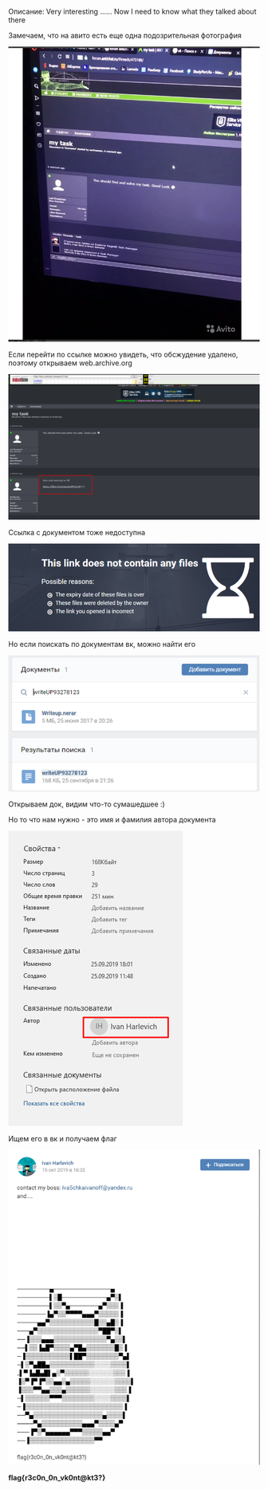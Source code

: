 Описание: Very interesting ...... Now I need to know what they talked about there

Замечаем, что на авито есть еще одна подозрительная фотография 


![](https://github.com/KubanCSC/2019/blob/master/writeups/OSINT/screens/300/1.png)


Если перейти по ссылке можно увидеть, что обсжудение удалено, поэтому открываем web.archive.org

![](https://github.com/KubanCSC/2019/blob/master/writeups/OSINT/screens/300/2.png)


Ссылка с документом тоже недоступна


![](https://github.com/KubanCSC/2019/blob/master/writeups/OSINT/screens/300/3.png)


Но если поискать по документам вк, можно найти его

![](https://github.com/KubanCSC/2019/blob/master/writeups/OSINT/screens/300/4.png)


Открываем док, видим что-то сумашедшее :)

Но то что нам нужно - это имя и фамилия автора документа

![](https://github.com/KubanCSC/2019/blob/master/writeups/OSINT/screens/300/5.png)


Ищем его в вк и получаем флаг

![](https://github.com/KubanCSC/2019/blob/master/writeups/OSINT/screens/300/6.png)

**flag{r3c0n_0n_vk0nt@kt3?}**
